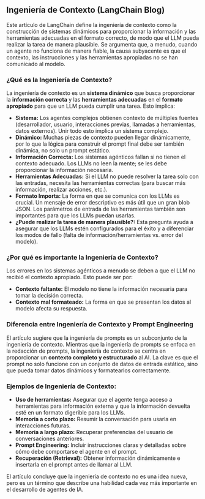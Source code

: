 

## Ingeniería de Contexto (LangChain Blog)

Este artículo de LangChain define la ingeniería de contexto como la construcción de sistemas dinámicos para proporcionar la información y las herramientas adecuadas en el formato correcto, de modo que el LLM pueda realizar la tarea de manera plausible. Se argumenta que, a menudo, cuando un agente no funciona de manera fiable, la causa subyacente es que el contexto, las instrucciones y las herramientas apropiadas no se han comunicado al modelo.

### ¿Qué es la Ingeniería de Contexto?

La ingeniería de contexto es un **sistema dinámico** que busca proporcionar la **información correcta** y las **herramientas adecuadas** en el **formato apropiado** para que un LLM pueda cumplir una tarea. Esto implica:

*   **Sistema:** Los agentes complejos obtienen contexto de múltiples fuentes (desarrollador, usuario, interacciones previas, llamadas a herramientas, datos externos). Unir todo esto implica un sistema complejo.
*   **Dinámico:** Muchas piezas de contexto pueden llegar dinámicamente, por lo que la lógica para construir el prompt final debe ser también dinámica, no solo un prompt estático.
*   **Información Correcta:** Los sistemas agénticos fallan si no tienen el contexto adecuado. Los LLMs no leen la mente; se les debe proporcionar la información necesaria.
*   **Herramientas Adecuadas:** Si el LLM no puede resolver la tarea solo con las entradas, necesita las herramientas correctas (para buscar más información, realizar acciones, etc.).
*   **Formato Importa:** La forma en que se comunica con los LLMs es crucial. Un mensaje de error descriptivo es más útil que un gran blob JSON. Los parámetros de entrada de las herramientas también son importantes para que los LLMs puedan usarlas.
*   **¿Puede realizar la tarea de manera plausible?:** Esta pregunta ayuda a asegurar que los LLMs estén configurados para el éxito y a diferenciar los modos de fallo (falta de información/herramientas vs. error del modelo).

### ¿Por qué es importante la Ingeniería de Contexto?

Los errores en los sistemas agénticos a menudo se deben a que el LLM no recibió el contexto apropiado. Esto puede ser por:

*   **Contexto faltante:** El modelo no tiene la información necesaria para tomar la decisión correcta.
*   **Contexto mal formateado:** La forma en que se presentan los datos al modelo afecta su respuesta.

### Diferencia entre Ingeniería de Contexto y Prompt Engineering

El artículo sugiere que la ingeniería de prompts es un subconjunto de la ingeniería de contexto. Mientras que la ingeniería de prompts se enfoca en la redacción de prompts, la ingeniería de contexto se centra en proporcionar un **contexto completo y estructurado** al AI. La clave es que el prompt no solo funcione con un conjunto de datos de entrada estático, sino que pueda tomar datos dinámicos y formatearlos correctamente.

### Ejemplos de Ingeniería de Contexto:

*   **Uso de herramientas:** Asegurar que el agente tenga acceso a herramientas para información externa y que la información devuelta esté en un formato digerible para los LLMs.
*   **Memoria a corto plazo:** Resumir la conversación para usarla en interacciones futuras.
*   **Memoria a largo plazo:** Recuperar preferencias del usuario de conversaciones anteriores.
*   **Prompt Engineering:** Incluir instrucciones claras y detalladas sobre cómo debe comportarse el agente en el prompt.
*   **Recuperación (Retrieval):** Obtener información dinámicamente e insertarla en el prompt antes de llamar al LLM.

El artículo concluye que la ingeniería de contexto no es una idea nueva, pero es un término que describe una habilidad cada vez más importante en el desarrollo de agentes de IA.

